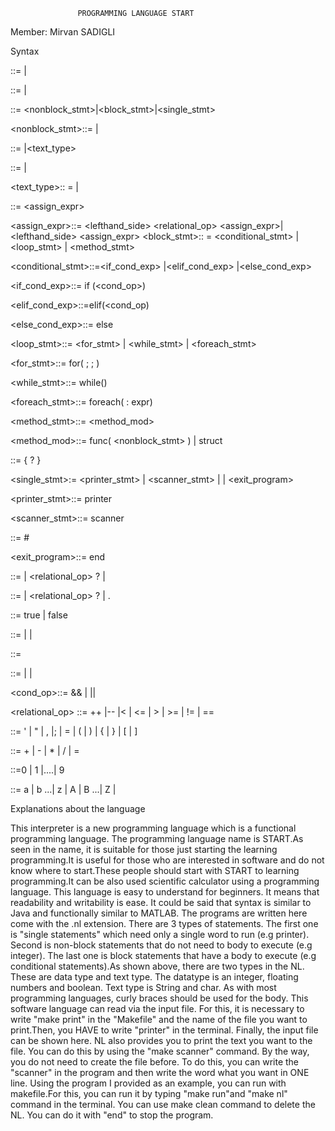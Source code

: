                    PROGRAMMING LANGUAGE START

Member: Mirvan SADIGLI

Syntax 

 <program>::= <stmt>|<stmts>

 <stmts>::= <stmts> <stmt>|<stmt>

 <stmt>::=  <nonblock_stmt>|<block_stmt>|<single_stmt>

 <nonblock_stmt>::=  <types>|<expr>

 <types>::= <datatypes>|<text_type>

 <datatype>::= <int>|<float> <boolean>

 <text_type>:: = <String>|<char>

 <expr>::= <assign_expr>

 <assign_expr>::= <lefthand_side> <relational_op> <assign_expr>|
 <lefthand_side> <op> <assign_expr>
 <block_stmt>:: = <conditional_stmt> | <loop_stmt> | <method_stmt>

 <conditional_stmt>::=<if_cond_exp> |<elif_cond_exp> |<else_cond_exp>

 <if_cond_exp>::= if (<cond_op>) <body> 

 <elif_cond_exp>::=elif(<cond_op) <body>

 <else_cond_exp>::= else <body>

 <loop_stmt>::= <for_stmt> | <while_stmt> | <foreach_stmt>

 <for_stmt>::= for( <expr> ; <expr> ; <expr>)  <body>

 <while_stmt>::= while(<expr>)  <body>

 <foreach_stmt>::= foreach(<expr> : expr)  <body>

 <method_stmt>::=  <method_mod>  <body>

 <method_mod>::= func( <nonblock_stmt> ) <body> | struct <body>

 <body>::= { <stmt> ? }

 <single_stmt>:= <printer_stmt> | <scanner_stmt> | <comment>|
 <exit_program>

 <printer_stmt>::= printer

 <scanner_stmt>::= scanner

 <comment>::= #

 <exit_program>::= end

 <int>::= <int> <op> <int> | <int> <relational_op> <int>? | <digit>

 <float>::= <float> <op> <float> | <float> <relational_op> <floatt>? | <int>.<digit>

 <boolean>::= true | false 

 <String>::=<letter> | <digit> | <symbol>

 <char>::=<charachter>

 <charachter>::=<letter> | <digit> | <symbol>

 <cond_op>::=<expr> && <expr> | <expr> || <expr> 

 <relational_op> ::= ++ |-- |< | <= | > | >= | != | ==

 <symbol>::=  ' | " | , |; | = | ( | ) | { | } | [ | ]

 <op>::= + | - | * | / | =

 <digit> ::=0 | 1 |....| 9

 <letter> ::= a | b ...| z | A | B ...| Z |






Explanations about the language

This interpreter is a new programming language which is a functional programming language. The programming language name is START.As seen in the name, it is suitable for those just starting the learning programming.It is useful for those who are interested in software and do not know where to start.These people should start with START to learning programming.It can be also used scientific calculator using a programming language. This language is easy to understand for beginners. It means that readability and writability is ease. It could be said that syntax is similar to Java and functionally similar to MATLAB. The programs are written here come with the .nl extension.
There are 3 types of statements. The first one is "single statements" which need only a single word to run (e.g printer).  Second is non-block statements that do not need to body to execute (e.g integer). The last one is block statements that have a body to execute (e.g conditional statements).As shown above, there are two types in the NL. These are data type and text type. The datatype is an integer, floating numbers and boolean. Text type is String and char. As with most programming languages, curly braces should be used for the body.
This software language can read via the input file. For this, it is necessary to write "make print" in the "Makefile" and the name of the file you want to print.Then, you HAVE to write "printer" in the terminal. Finally, the input file can be shown here. NL also provides you to print the text you want to the file. You can do this by using the "make scanner" command. By the way, you do not need to create the file before. To do this, you can write the "scanner" in the program and then write the word what you want in ONE line. Using the program I provided as an example, you can run with makefile.For this, you can run it by typing "make run"and "make nl" command in the terminal. You can use make clean command to delete the NL. You can do it with "end" to stop the program.
